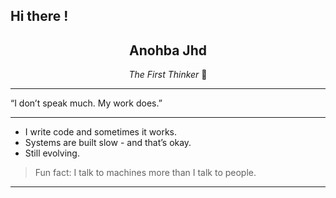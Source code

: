 ## Hi there !
<h2 align="center">Anohba Jhd</h2>
<p align="center"><i>The First Thinker</i> 🔆</p>

---

 “I don’t speak much. My work does.”

---

  
- I write code and sometimes it works.
- Systems are built slow - and that’s okay.
- Still evolving.

<blockquote>
  Fun fact: I talk to machines more than I talk to people.
</blockquote>

---
